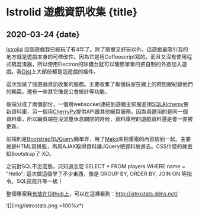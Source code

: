 # Istrolid 遊戲資訊收集 {title}
## 2020-03-24 {date}

[Istrolid](http://www.istrolid.com/) 這個遊戲我已經玩了有4年了。除了簡單又好玩以外，這遊戲最吸引我的地方就是遊戲本身的可修改性。因為它是用Coffeescript寫的，而且又沒有使用程式碼混淆器，所以使用Electron的除錯台就可以簡簡單單的把自制的外掛加入遊戲。我[Gist](https://gist.github.com/Rio6)上大部份都是這遊戲的插件。

這次我做了個遊戲資訊收集的服務。主要收集了每個玩家在線上的時間跟紀錄他們的輸贏。還有一些其它像是公會統計等功能。

後端分成了兩個部份，一個用websocket連結到遊戲主伺服並用[SQLAlchemy](https://www.sqlalchemy.org/)更新資料庫，另一個用[CherryPy](https://cherrypy.org/)提供API跟其他網頁服務。因為兩邊用的是同一個資料庫，所以網頁端在沒流量休息關閉的時候，資料庫裡的遊戲資料還是會一直被更新。

前端則是[Bootstrap](https://getbootstrap.com/)加[JQuery](https://jquery.com/)簡單弄，用了[Mako](https://www.makotemplates.org/)來把重複的內容放到一起。主要就是HTML寫排版，再用AJAX取得資料讓JQuery把資料放進去。CSS什麼的就丟給Bootstrap了 XD。

之前對SQL不怎麼熟，只知道怎麼 SELECT * FROM players WHERE name = “Hello"; 這次做這個學了不少東西，像是 GROUP BY, ORDER BY, JOIN ON 等指令。SQL技能升等一級！

整個專案我[有放在Github上](https://github.com/Rio6/IstroStats/)，可以在這裡看到：<http://istrostats.ddns.net/>

![](img/istrostats.png =100%x*)
